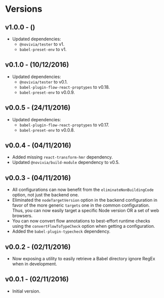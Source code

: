 # Versions

## v1.0.0 - ()

* Updated dependencies:
    * `@novivia/tester` to v1.
    * `babel-preset-env` to v1.


## v0.1.0 - (10/12/2016)

* Updated dependencies:
    * `@novivia/tester` to v0.1.
    * `babel-plugin-flow-react-proptypes` to v0.18.
    * `babel-preset-env` to v0.0.9.


## v0.0.5 - (24/11/2016)

* Updated dependencies:
    * `babel-plugin-flow-react-proptypes` to v0.17.
    * `babel-preset-env` to v0.0.8.


## v0.0.4 - (04/11/2016)

* Added missing `react-transform-hmr` dependency.
* Updated `@novivia/build-module` dependency to v0.5.


## v0.0.3 - (04/11/2016)

* All configurations can now benefit from the `eliminateNonBuildingCode` option,
  not just the backend one.
* Eliminated the `nodeTargetVersion` option in the backend configuration in
  favor of the more generic `targets` one in the common configuration. Thus, you
  can now easily target a specific Node version OR a set of web browsers.
* You can now convert flow annotations to best-effort runtime checks using the
  `convertFlowToTypeCheck` option when getting a configuration.
* Added the `babel-plugin-typecheck` dependency.


## v0.0.2 - (02/11/2016)

* Now exposing a utility to easily retrieve a Babel directory ignore RegEx when
  in development.


## v0.0.1 - (02/11/2016)

* Initial version.
